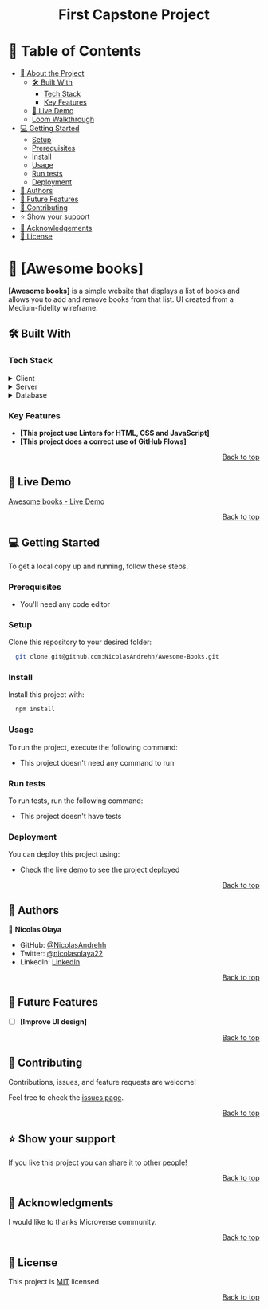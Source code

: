<a name="readme-top"></a>

<div align="center">

  <h1><b>First Capstone Project</b></h1>

</div>

<!-- TABLE OF CONTENTS -->

# 📗 Table of Contents

- [📖 About the Project](#about-project)
  - [🛠 Built With](#built-with)
    - [Tech Stack](#tech-stack)
    - [Key Features](#key-features)
  - [🚀 Live Demo](#live-demo)
  - [Loom Walkthrough](#loom-walkthrough)
- [💻 Getting Started](#getting-started)
  - [Setup](#setup)
  - [Prerequisites](#prerequisites)
  - [Install](#install)
  - [Usage](#usage)
  - [Run tests](#run-tests)
  - [Deployment](#triangular_flag_on_post-deployment)
- [👥 Authors](#authors)
- [🔭 Future Features](#future-features)
- [🤝 Contributing](#contributing)
- [⭐️ Show your support](#support)
- [🙏 Acknowledgements](#acknowledgements)
- [📝 License](#license)

<!-- PROJECT DESCRIPTION -->

# 📖 [Awesome books] <a name="about-project"></a>


**[Awesome books]** is a simple website that displays a list of books and allows you to add and remove books from that list. UI created from a Medium-fidelity wireframe.

## 🛠 Built With <a name="built-with"></a>

### Tech Stack <a name="tech-stack"></a>


<details>
  <summary>Client</summary>
  <ul>
    <li>HTML</li>
    <li>CSS</li>
    <li>JavaScript</li>
  </ul>
</details>

<details>
  <summary>Server</summary>
  <ul>
    <li>GitHub Pages</li>
  </ul>
</details>

<details>
<summary>Database</summary>
  <ul>
    <li>No database was required for this project</li>
  </ul>
</details>

<!-- Features -->

### Key Features <a name="key-features"></a>


- **[This project use Linters for HTML, CSS and JavaScript]**
- **[This project does a correct use of GitHub Flows]**

<p align="right"><a href="#readme-top">Back to top</a></p>

<!-- LIVE DEMO -->

## 🚀 Live Demo <a name="live-demo"></a>

[Awesome books - Live Demo](https://nicolasandrehh.github.io/Awesome-Books-ES6/)

<p align="right"><a href="#readme-top">Back to top</a></p>

<!-- GETTING STARTED -->

## 💻 Getting Started <a name="getting-started"></a>


To get a local copy up and running, follow these steps.

### Prerequisites

- You'll need any code editor 

<!--
Example command:

```sh
 gem install rails
```
 -->

### Setup

Clone this repository to your desired folder:

```sh
  git clone git@github.com:NicolasAndrehh/Awesome-Books.git
```

### Install

Install this project with:

```sh
  npm install
```

### Usage

To run the project, execute the following command:

- This project doesn't need any command to run

### Run tests

To run tests, run the following command:

- This project doesn't have tests

### Deployment

You can deploy this project using:

- Check the [live demo](#🚀-live-demo) to see the project deployed

<p align="right"><a href="#readme-top">Back to top</a></p>

<!-- AUTHORS -->

## 👥 Authors <a name="authors"></a>


👤 **Nicolas Olaya**

- GitHub: [@NicolasAndrehh](https://github.com/NicolasAndrehh)
- Twitter: [@nicolasolaya22](https://twitter.com/nicolasolaya22)
- LinkedIn: [LinkedIn](https://www.linkedin.com/in/nicolas-andres-olaya-gamba-3b032b248/)


<p align="right"><a href="#readme-top">Back to top</a></p>

<!-- FUTURE FEATURES -->

## 🔭 Future Features <a name="future-features"></a>


- [ ] **[Improve UI design]**

<p align="right"><a href="#readme-top">Back to top</a></p>

<!-- CONTRIBUTING -->

## 🤝 Contributing <a name="contributing"></a>

Contributions, issues, and feature requests are welcome!

Feel free to check the [issues page](../../issues/).

<p align="right"><a href="#readme-top">Back to top</a></p>

<!-- SUPPORT -->

## ⭐️ Show your support <a name="support"></a>

If you like this project you can share it to other people!

<p align="right"><a href="#readme-top">Back to top</a></p>

<!-- ACKNOWLEDGEMENTS -->

## 🙏 Acknowledgments <a name="acknowledgements"></a>

I would like to thanks Microverse community.

<p align="right"><a href="#readme-top">Back to top</a></p>

<!-- FAQ (optional) -->

## 📝 License <a name="license"></a>

This project is [MIT](./LICENSE) licensed.

<p align="right"><a href="#readme-top">Back to top</a></p>
